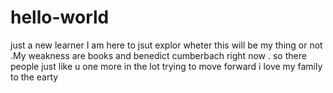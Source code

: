 # hello-world
just a new learner
I am here to jsut explor wheter this will be my thing or not .My weakness are books and benedict cumberbach right now .
so there people just like u one more in the lot trying to move forward
i love  my family to the earty
